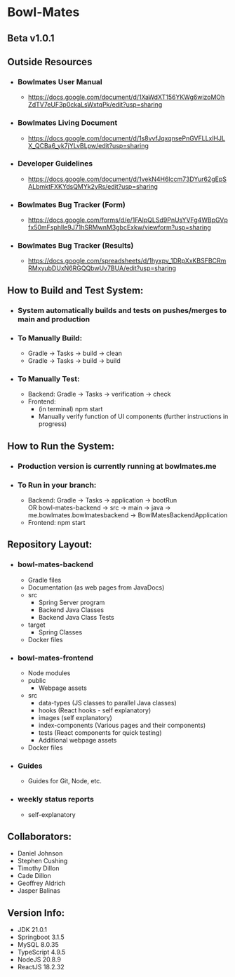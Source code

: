 # Bowl-Mates  
## Beta v1.0.1

## Outside Resources
* ### Bowlmates User Manual
  * https://docs.google.com/document/d/1XaWdXT156YKWg6wizoMOhZdTV7eUF3p0ckaLsWxtqPk/edit?usp=sharing
* ### Bowlmates Living Document
  * https://docs.google.com/document/d/1s8vvfJqxqnsePnGVFLLxlHJLX_QCBa6_yk7jYLvBLpw/edit?usp=sharing
* ### Developer Guidelines
  * https://docs.google.com/document/d/1vekN4H6lccm73DYur62gEpSALbmktFXKYdsQMYk2yRs/edit?usp=sharing
* ### Bowlmates Bug Tracker (Form)
  * https://docs.google.com/forms/d/e/1FAIpQLSd9PnUsYVFg4WBpGVpfx50mFsphlle9J71hSRMwnM3gbcExkw/viewform?usp=sharing
* ### Bowlmates Bug Tracker (Results)
  * https://docs.google.com/spreadsheets/d/1hyxpv_1DRpXxKBSFBCRmRMxyubDUxN6RGQQbwUv7BUA/edit?usp=sharing

## How to Build and Test System:
* ### System automatically builds and tests on pushes/merges to main and production
* ### To Manually Build:
  * Gradle -> Tasks -> build -> clean
  * Gradle -> Tasks -> build -> build
* ### To Manually Test:
  * Backend: Gradle -> Tasks -> verification -> check
  * Frontend:
    * (in terminal) npm start
    * Manually verify function of UI components (further instructions in progress)

## How to Run the System:
* ### Production version is currently running at bowlmates.me
* ### To Run in your branch:
  * Backend: Gradle -> Tasks -> application -> bootRun  
        OR bowl-mates-backend -> src -> main -> java -> me.bowlmates.bowlmatesbackend -> BowlMatesBackendApplication
  * Frontend: npm start

## Repository Layout:
* ### bowl-mates-backend
  * Gradle files
  * Documentation (as web pages from JavaDocs)
  * src
    * Spring Server program
    * Backend Java Classes
    * Backend Java Class Tests
  * target
    * Spring Classes
  * Docker files
* ### bowl-mates-frontend
  * Node modules
  * public
    * Webpage assets
  * src
    * data-types (JS classes to parallel Java classes)
    * hooks (React hooks - self explanatory)
    * images (self explanatory)
    * index-components (Various pages and their components)
    * tests (React components for quick testing)
    * Additional webpage assets
  * Docker files
* ### Guides
  * Guides for Git, Node, etc.
* ### weekly status reports
  * self-explanatory

## Collaborators:

* Daniel Johnson
* Stephen Cushing
* Timothy Dillon
* Cade Dillon
* Geoffrey Aldrich
* Jasper Balinas

## Version Info:

  * JDK 21.0.1
  * Springboot 3.1.5
  * MySQL 8.0.35
  * TypeScript 4.9.5
  * NodeJS 20.8.9
  * ReactJS 18.2.32
